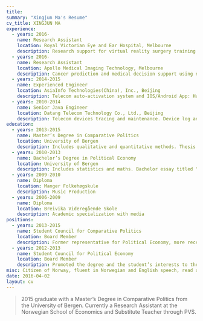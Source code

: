 ```yaml
---
title: 
summary: "Xingjun Ma's Resume"
cv_title: XINGJUN MA
experience:
  - years: 2016-
    name: Research Assistant
    location: Royal Victorian Eye and Ear Hospital, Melbourne
    description: Research support for virtual reality surgery training project.
  - years: 2016-
    name: Research Assistant
    location: Apollo Medical Imaging Technology, Melbourne
    description: Cancer prediction and medical decision support using neural networks.
  - years: 2014-2015
    name: Experienced Engineer
    location: AsiaInfo Technologies(China), Inc., Beijing
    description: Telecom auto-activation system and IOS/Android App: Handheld device maintenance system for China Unicom
  - years: 2010-2014
    name: Senior Java Engineer
    location: Datang Telecom Technology Co., Ltd., Beijing
    description: Telecom devices tracing and maintenance. Device log analysis, correlation analysis and status prediction.
education:
  - years: 2013-2015
    name: Master’s Degree in Comparative Politics
    location: University of Bergen
    description: Includes qualitative and quantitative methods. Thesis written within the field of comparative political economy, titled "A changed welfare-state. Sweden through the 1980s, How the organization of labor unions and politics matter for economic performance", and graded as exceptional.
  - years: 2010-2013
    name: Bachelor’s Degree in Political Economy
    location: University of Bergen
    description: Includes statistics and maths. Bachelor essay titled "Electoral Implications of the Rational Choice Theory".
  - years: 2009-2010
    name: Diploma
    location: Manger Folkehøgskule
    description: Music Production
  - years: 2006-2009
    name: Diploma
    location: Breivika Videregående Skole
    description: Academic specialization with media
positions:
  - years: 2013-2015
    name: Student Council for Comparative Politics
    location: Board Member
    description: Former representative for Political Economy, more recently representative for the masters student to the Educational Committee and the Departmental Council at the Department for Comparative Politics.
  - years: 2012-2013
    name: Student Council for Political Economy
    location: Board Member
    description: Promoted the degree and the student’s interests to the Department of Comparative Politics and the Department of Economics, and also organized meetings and social events with the rest of the board.
misc: Citizen of Norway, fluent in Norwegian and English speech, read and write both excellently.
date: 2016-04-02
layout: cv
---
```


> 2015 graduate with a Master’s Degree in Comparative Politics from the University of Bergen. Currently a Research Assistant at the Norwegian School of Economics and Substitute Teacher through PVS.